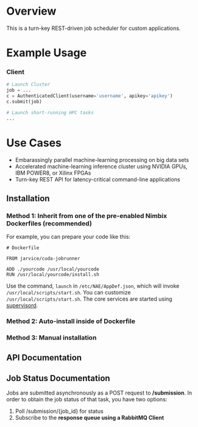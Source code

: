 # Overview
This is a turn-key REST-driven job scheduler for custom applications.

# Example Usage

### Client
```python
# Launch Cluster
job = ...
c = AuthenticatedClient(username='username', apikey='apikey')
c.submit(job)

# Launch short-running HPC tasks
...

```

# Use Cases

*   Embarassingly parallel machine-learning processing on big data sets
*   Accelerated machine-learning inference cluster using NVIDIA GPUs, IBM POWER8, or Xilinx FPGAs
*   Turn-key REST API for latency-critical command-line applications

## Installation

### Method 1: Inherit from one of the pre-enabled Nimbix Dockerfiles (recommended)

For example, you can prepare your code like this:
```
# Dockerfile

FROM jarvice/cuda-jobrunner

ADD ./yourcode /usr/local/yourcode
RUN /usr/local/yourcode/install.sh
```

Use the command, `launch` in `/etc/NAE/AppDef.json`, which will invoke `/usr/local/scripts/start.sh`. You can customize `/usr/local/scripts/start.sh`. The core services are started using [supervisord](http://supervisord.org/).

### Method 2: Auto-install inside of Dockerfile


### Method 3: Manual installation



## API Documentation

## Job Status Documentation

Jobs are submitted asynchronously as a POST request to **/submission**. In order to obtain the job status of that task, you have two options:

1.  Poll /submission/{job_id} for status
2.  Subscribe to the **response queue using a RabbitMQ Client**

